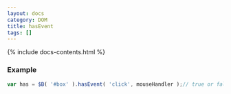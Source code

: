 ```yaml
---
layout: docs
category: DOM
title: hasEvent
tags: []
---
```


{% include docs-contents.html %}

### Example
```js
var has = $B( '#box' ).hasEvent( 'click', mouseHandler );// true or false
```